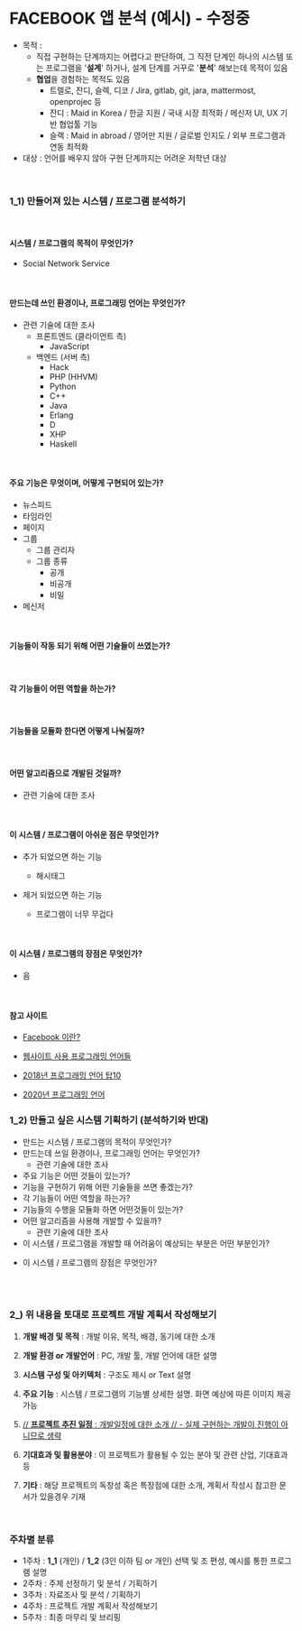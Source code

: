 # FACEBOOK 앱 분석 (예시) - 수정중

* 목적 :
  * 직접 구현하는 단계까지는 어렵다고 판단하여, 그 직전 단계인 하나의 시스템 또는 프로그램을 '**설계**' 하거나, 설계 단계를 거꾸로 '**분석**' 해보는데 목적이 있음
  * **협업**을 경험하는 목적도 있음
    * 트렐로, 잔디, 슬렉, 디코 / Jira, gitlab, git, jara, mattermost, openprojec 등
    * 잔디 : Maid in Korea / 한글 지원 / 국내 시장 최적화 / 메신저 UI, UX 기반 협업툴 기능
    * 슬랙 : Maid in abroad / 영어만 지원 / 글로벌 인지도 / 외부 프로그램과 연동 최적화
* 대상 : 언어를 배우지 않아 구현 단계까지는 어려운 저학년 대상

<br/>

### 1_1) 만들어져 있는 시스템 / 프로그램 분석하기

<br/>

#### 시스템 / 프로그램의 목적이 무엇인가?

 - Social Network Service

<br/>

#### 만드는데 쓰인 환경이나, 프로그래밍 언어는 무엇인가?

- 관련 기술에 대한 조사
  - 프론트엔드 (클라이언트 측)
    - JavaScript
  - 백엔드 (서버 측)
    - Hack
    - PHP (HHVM)
    - Python
    - C++
    - Java
    - Erlang
    - D
    - XHP
    - Haskell

<br/>

#### 주요 기능은 무엇이며, 어떻게 구현되어 있는가?

 - 뉴스피드
 - 타임라인
 - 페이지
 - 그룹
    - 그룹 관리자
    - 그룹 종류
       - 공개
       - 비공개
       - 비밀
 - 메신저

<br/>

#### 기능들이 작동 되기 위해 어떤 기술들이 쓰였는가?



<br/>

#### 각 기능들이 어떤 역할을 하는가?



<br/>

#### 기능들을 모듈화 한다면 어떻게 나눠질까?



<br/>

#### 어떤 알고리즘으로 개발된 것일까?

- 관련 기술에 대한 조사



<br/>

#### 이 시스템 / 프로그램이 아쉬운 점은 무엇인가?

+ 추가 되었으면 하는 기능
  + 해시태그



+ 제거 되었으면 하는 기능
  + 프로그램이 너무 무겁다



<br/>

#### 이 시스템 / 프로그램의 장점은 무엇인가?

* 음

<br/>

#### 참고 사이트

* [Facebook 이란?]([https://ko.wikipedia.org/wiki/%ED%8E%98%EC%9D%B4%EC%8A%A4%EB%B6%81#%EB%89%B4%EC%8A%A4%ED%94%BC%EB%93%9C](https://ko.wikipedia.org/wiki/페이스북#뉴스피드))

* [웹사이트 사용 프로그래밍 언어들]([https://ko.wikipedia.org/wiki/%EC%9C%A0%EB%AA%85%ED%95%9C_%EC%9B%B9%EC%82%AC%EC%9D%B4%ED%8A%B8%EC%97%90_%EC%82%AC%EC%9A%A9%EB%90%98%EB%8A%94_%ED%94%84%EB%A1%9C%EA%B7%B8%EB%9E%98%EB%B0%8D_%EC%96%B8%EC%96%B4%EB%93%A4](https://ko.wikipedia.org/wiki/유명한_웹사이트에_사용되는_프로그래밍_언어들))
* [2018년 프로그래밍 언어 탑10](https://plas.tistory.com/45)
* [2020년 프로그래밍 언어](https://plas.tistory.com/92)



### 1_2) 만들고 싶은 시스템 기획하기 (분석하기와 반대)

 - 만드는 시스템 / 프로그램의 목적이 무엇인가?
 - 만드는데 쓰일 환경이나, 프로그래밍 언어는 무엇인가?
   - 관련 기술에 대한 조사
 - 주요 기능은 어떤 것들이 있는가?
 - 기능을 구현하기 위해 어떤 기술들을 쓰면 좋겠는가?
 - 각 기능들이 어떤 역할을 하는가?
 - 기능들의 수행을 모듈화 하면 어떤것들이 있는가?
 - 어떤 알고리즘을 사용해 개발할 수 있을까?
   - 관련 기술에 대한 조사
- 이 시스템 / 프로그램을 개발할 때 어려움이 예상되는 부분은 어떤 부분인가?

 + 이 시스템 / 프로그램의 장점은 무엇인가?

<br/>

<br/>

### 2_) 위 내용을 토대로 프로젝트 개발 계획서 작성해보기

1. **개발 배경 및 목적** : 개발 이유, 목적, 배경, 동기에 대한 소개

2. **개발 환경 or 개발언어** : PC, 개발 툴, 개발 언어에 대한 설명 

3. **시스템 구성 및 아키텍처** : 구조도 제시 or Text 설명 

4. **주요 기능** : 시스템 / 프로그램의 기능별 상세한 설명. 화면 예상에 따른 이미지 제공 가능

5. <u>// **프로젝트 추진 일정** : 개발일정에 대한 소개 //  - 실제 구현하는 개발이 진행이 아니므로 생략</u>

6. **기대효과 및 활용분야** : 이 프로젝트가 활용될 수 있는 분야 및 관련 산업, 기대효과 등

7. **기타** : 해당 프로젝트의 독창성 혹은 특장점에 대한 소개, 계획서 작성시 참고한 문서가 있을경우 기재 

<br/>

### 주차별 분류

* 1주차 : **1_1** (개인) / **1_2** (3인 이하 팀 or 개인) 선택 및 조 편성, 예시를 통한 프로그램 설명
* 2주차 : 주제 선정하기 및 분석 / 기획하기
* 3주차 : 자료조사 및 분석 / 기획하기
* 4주차 : 프로젝트 개발 계획서 작성해보기
* 5주차 : 최종 마무리 및 브리핑
